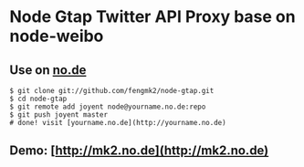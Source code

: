 # Node Gtap Twitter API Proxy base on node-weibo

## Use on [no.de](http://no.de)

    $ git clone git://github.com/fengmk2/node-gtap.git
    $ cd node-gtap
    $ git remote add joyent node@yourname.no.de:repo
    $ git push joyent master
    # done! visit [yourname.no.de](http://yourname.no.de)

## Demo: [http://mk2.no.de](http://mk2.no.de)